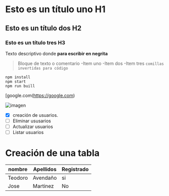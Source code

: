 # Esto es un título uno H1
## Esto es un título dos H2
### Esto es un título tres H3
Texto descriptivo donde **para escribir en negrita**

>Bloque de texto o comentario
-Item uno
-Item dos
-Item tres
`comillas invertidas para código`

```
npm install
npm start
npm run buill
```
[google.com(https://google.com)

![imagen](https://elements-cover-images-0.imgix.net/a47d003b-41f3-4b0d-8376-e690c124b1b6?auto=compress%2Cformat&w=1370&fit=max&s=8cd8d29c320cc2854689a24fb24eea64)
- [X] creación de usuarios.
- [ ] Eliminar ususarios
- [ ] Actualizar usuarios
- [ ] Listar usuarios

# Creación de una tabla

|nombre|Apellidos|Registrado|
|----------|------|---------|
|Teodoro|Avendaño|si
|Jose|Martinez|No

